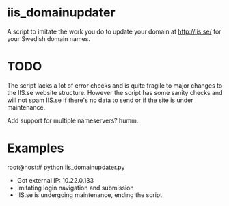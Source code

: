 iis_domainupdater
=================

A script to imitate the work you do to update your domain at http://iis.se/ for your Swedish domain names.


TODO
=================

The script lacks a lot of error checks and is quite fragile to major changes to the IIS.se website structure.
However the script has some sanity checks and will not spam IIS.se if there's no data to send or if the site is under maintenance.

Add support for multiple nameservers? humm..


Examples
=================

root@host:# python iis_domainupdater.py 
 - Got external IP: 10.22.0.133
 - Imitating login navigation and submission
 - IIS.se is undergoing maintenance, ending the script
